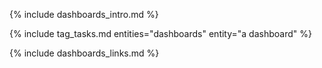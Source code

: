 {% include dashboards_intro.md %}

{% include tag_tasks.md entities="dashboards" entity="a dashboard" %}

{% include dashboards_links.md %}
